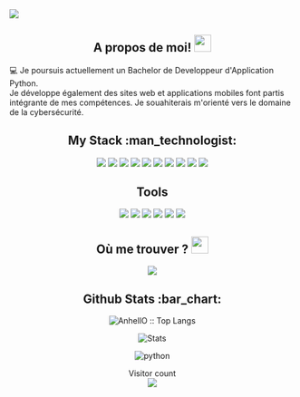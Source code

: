 <img src="https://document-export.canva.com/Zt4yU/DAEevbZt4yU/503/thumbnail/0001.png?X-Amz-Algorithm=AWS4-HMAC-SHA256&X-Amz-Credential=AKIAQYCGKMUHWDTJW6UD%2F20210926%2Fus-east-1%2Fs3%2Faws4_request&X-Amz-Date=20210926T015002Z&X-Amz-Expires=71664&X-Amz-Signature=499dc3e6ff5b6bdded05d63ba3caf8afc0a42a2e9f991ec89037858b42cb5ce0&X-Amz-SignedHeaders=host&response-expires=Sun%2C%2026%20Sep%202021%2021%3A44%3A26%20GMT">
  

<h2 align="center"> A propos de moi! <img src="https://emojis.slackmojis.com/emojis/images/1558697023/5740/thanos.gif?1558697023" width=30px></h2>
<p>
 💻 Je poursuis actuellement un Bachelor de Developpeur d'Application Python.<br/>
Je développe également des sites web et applications mobiles font partis intégrante de mes compétences. Je souahiterais m'orienté vers le domaine de la cybersécurité.
</p>
   
<h2 align="center">My Stack :man_technologist:</h2>  
<p align="center">
 <img src="https://img.icons8.com/color/48/000000/html-5--v1.png"/> 
 <img src="https://img.icons8.com/color/48/000000/css3.png"/>
 <img src="https://img.icons8.com/color/48/000000/javascript--v1.png"/>
 <img src="https://img.icons8.com/color/48/000000/bootstrap.png"/>
 <img src="https://img.icons8.com/color/48/000000/flutter.png"/>
<img src="https://img.icons8.com/color/48/000000/dart.png"/>
 <img src="https://img.icons8.com/color/48/000000/python--v1.png"/>
 <img src="https://cdn.icon-icons.com/icons2/2107/PNG/48/file_type_django_icon_130645.png">
  <img src="https://img.icons8.com/color/48/000000/postgreesql.png"/>
  <img src="https://img.icons8.com/color/48/000000/mongodb.png"/>
</p>
<!-- 
<h2 align="center">Gaming</h2> 
<p align="center">
 <img src="https://img.icons8.com/fluent/48/000000/unity.png"/>
 <img src="https://img.icons8.com/color/48/000000/blender-3d.png"/>
 <img src="https://img.icons8.com/nolan/48/unreal-engine.png"/>
</p>
 -->

<h2 align="center">Tools</h2> 
<p align="center">
 <img src="https://img.icons8.com/fluent/48/000000/visual-studio-code-2019.png"/>
 <img src="https://img.icons8.com/color/48/000000/pycharm.png"/>
 <img src="https://img.icons8.com/color/48/000000/brave-web-browser.png"/>
 <img src="https://img.icons8.com/color/48/000000/windows-10.png"/>
 <img src="https://img.icons8.com/color/48/000000/ubuntu--v1.png"/>
 <img src="https://img.icons8.com/color/48/000000/adobe-xd--v1.png"/>
</p>  

<h2 align="center">Où me trouver ? <img src="https://emojis.slackmojis.com/emojis/images/1558697023/5740/thanos.gif?1558697023" width=30px></h2>
 
<p align="center">
 <a href="www.linkedin.com/in/thanos974"><img src="https://img.icons8.com/color/48/000000/linkedin.png"/></a>
</p> 

<h2 align="center">Github Stats :bar_chart:</h2>
   
<p align="center"><img src="https://github-readme-stats.vercel.app/api/top-langs/?username=Thanos974&langs_count=10&theme=tokyonight&layout=compact" alt="AnhellO :: Top Langs" /></p>
   
<p align="center">
<img align="center" alt="Stats" src="https://github-readme-stats.vercel.app/api?username=Thanos974&show_icons=true&theme=dark&hide=issues&hide_border=true&hide_title=true&count_private=true" >
</p>
   
<!-- <p align="center"><img src="https://thumbs.gfycat.com/GoodnaturedFondGaur-size_restricted.gif" alt="Synthwave" height="300" width="500"></p> -->

<div align="center">
 <img src="https://c.tenor.com/_7r8RXryt3QAAAAC/python-powered.gif" alt="python">
</div>    

<p align="center"> 
  Visitor count<br>
  <img src="https://profile-counter.glitch.me/Thanos974/count.svg" />
</p>


